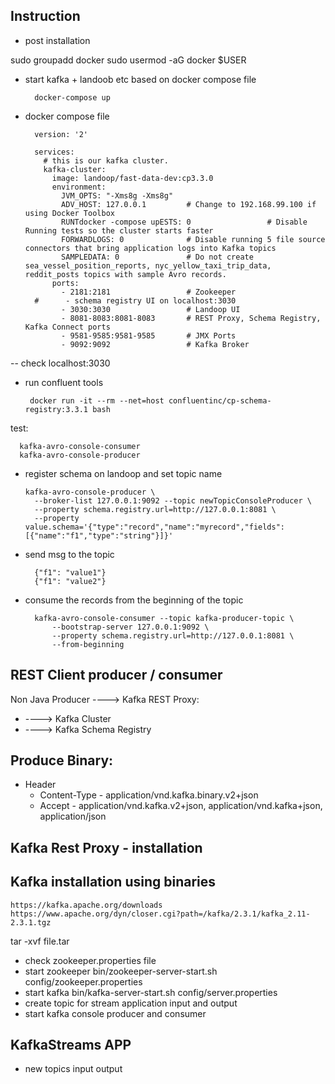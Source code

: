 ## Instruction 

- post installation

sudo groupadd docker
sudo usermod -aG docker $USER


- start kafka + landoob etc based on docker compose file

        docker-compose up
        
- docker compose file        
        
        version: '2'
        
        services:
          # this is our kafka cluster.
          kafka-cluster:
            image: landoop/fast-data-dev:cp3.3.0
            environment:
              JVM_OPTS: "-Xms8g -Xms8g"
              ADV_HOST: 127.0.0.1         # Change to 192.168.99.100 if using Docker Toolbox
              RUNTdocker -compose upESTS: 0                 # Disable Running tests so the cluster starts faster
              FORWARDLOGS: 0              # Disable running 5 file source connectors that bring application logs into Kafka topics
              SAMPLEDATA: 0               # Do not create sea_vessel_position_reports, nyc_yellow_taxi_trip_data, reddit_posts topics with sample Avro records.
            ports:
              - 2181:2181                 # Zookeeper
        #      - schema registry UI on localhost:3030
              - 3030:3030                 # Landoop UI
              - 8081-8083:8081-8083       # REST Proxy, Schema Registry, Kafka Connect ports
              - 9581-9585:9581-9585       # JMX Ports
              - 9092:9092                 # Kafka Broker
        
        
-- check localhost:3030 

- run confluent tools

       docker run -it --rm --net=host confluentinc/cp-schema-registry:3.3.1 bash
       
test:

      kafka-avro-console-consumer
      kafka-avro-console-producer

- register schema on landoop and set topic name

      kafka-avro-console-producer \
        --broker-list 127.0.0.1:9092 --topic newTopicConsoleProducer \
        --property schema.registry.url=http://127.0.0.1:8081 \
        --property value.schema='{"type":"record","name":"myrecord","fields":[{"name":"f1","type":"string"}]}'
        
- send msg to the topic

        {"f1": "value1"}
        {"f1": "value2"}
        
- consume the records from the beginning of the topic

        kafka-avro-console-consumer --topic kafka-producer-topic \
            --bootstrap-server 127.0.0.1:9092 \
            --property schema.registry.url=http://127.0.0.1:8081 \
            --from-beginning
       
## REST Client producer / consumer  

Non Java Producer ----> Kafka REST Proxy:
- ----> Kafka Cluster 
- ----> Kafka Schema Registry

## Produce Binary:
- Header
    - Content-Type  - application/vnd.kafka.binary.v2+json
    - Accept - application/vnd.kafka.v2+json, application/vnd.kafka+json, application/json
    
## Kafka Rest Proxy - installation

## Kafka installation using binaries

    https://kafka.apache.org/downloads
    https://www.apache.org/dyn/closer.cgi?path=/kafka/2.3.1/kafka_2.11-2.3.1.tgz

tar -xvf file.tar  
 
- check zookeeper.properties file 
- start zookeeper bin/zookeeper-server-start.sh config/zookeeper.properties 
- start kafka  bin/kafka-server-start.sh config/server.properties 
- create topic for stream application input and output
- start kafka console producer and consumer

## KafkaStreams APP

- new topics input output


